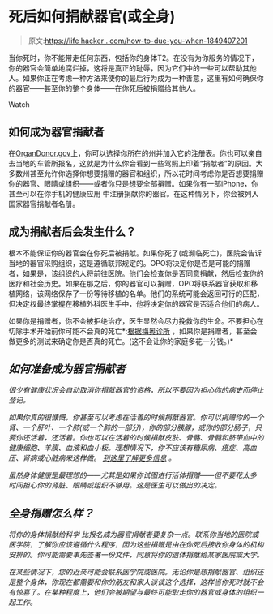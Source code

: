 # 死后如何捐献器官(或全身)

> 原文:[https://life hacker . com/how-to-due-you-when-1849407201](https://lifehacker.com/how-to-donate-your-organs-or-your-whole-body-when-you-1849407201)

当你死时，你不能带走任何东西，包括你的身体T2。在没有为你服务的情况下，你的器官会简单地腐烂掉，这将是真正的耻辱，因为它们中的一些可以帮助其他人。如果你正在考虑一种方法来使你的最后行为成为一种善意，这里有如何确保你的器官——甚至你的整个身体——在你死后被捐赠给其他人。

Watch

## **如何成为器官捐献者**

在[OrganDonor.gov](https://www.organdonor.gov/sign-up)上，你可以选择你所在的州并加入它的注册表。你也可以亲自去当地的车管所报名，这就是为什么你会看到一些驾照上印着“捐献者”的原因。大多数州甚至允许你选择你想要捐赠的器官和组织，所以花时间考虑你是否想要捐赠你的器官、眼睛或组织——或者你只是想要全部捐赠。如果你有一部iPhone，你甚至可以在你手机的健康应用 中注册捐献你的器官。在这种情况下，你会被列入国家器官捐献者名册。

## 成为捐献者后会发生什么？

根本不能保证你的器官会在你死后被捐献。如果你死了(或濒临死亡)，医院会告诉当地的器官采购组织，这是遵循联邦规定的。OPO将决定你是否是可能的捐赠者，如果是，该组织的人将前往医院。他们会检查你是否同意捐献，然后检查你的医疗和社会历史。如果在那之后，你的器官可以捐赠，OPO将联系器官获取和移植网络，该网络保存了一份等待移植的名单。他们的系统可能会返回可行的匹配，但决定权最终掌握在移植外科医生手中，他将决定你的器官是否适合他们的病人。

如果你是捐赠者，你不会被拒绝治疗，医生显然会尽力挽救你的生命。不要担心在切除手术开始前你可能不会真的死亡*:[根据梅奥诊所](https://www.mayoclinic.org/healthy-lifestyle/consumer-health/in-depth/organ-donation/art-20047529) ，如果你是捐赠者，甚至会做更多的测试来确定你是否真的死亡。(这不会让你的家庭多花一分钱。)*

## ***如何准备成为器官捐献者***

*很少有健康状况会自动取消你捐献器官的资格，所以不要因为担心你的病史而停止登记。*

*如果你真的很慷慨，你甚至可以考虑在活着的时候捐献器官。你可以捐赠你的一个肾、一个肝叶、一个肺(或一个肺的一部分)，你的部分胰腺，或你的部分肠子，只要你还活着，还活着。你也可以在活着的时候捐献皮肤、骨骼、骨髓和脐带血中的健康细胞、羊膜、血液和血小板。理想情况下，你不应该有糖尿病、癌症、高血压、肾病或心脏病来这样做。 [到这里了解更多信息](https://www.organdonor.gov/learn/process/living-donation) 。*

*虽然身体健康是最理想的——尤其是如果你试图进行活体捐赠——但不要花太多时间担心你的肾脏、眼睛或组织不够用。这是医生可以做出的决定。*

## *全身捐赠怎么样？*

*将你的身体捐献给科学 比报名成为器官捐献者要复杂一点。联系你当地的医院或医学院，了解你应该遵循什么程序，因为这些捐赠是由在你死后接收你身体的机构安排的。你可能需要事先签署一份文件，同意将你的遗体捐献给某家医院或大学。*

*在某些情况下，您的近亲可能会联系医学院或医院。无论你是想捐献器官、组织还是整个身体，你现在都需要和你的朋友和家人谈谈这个选择，这样当你死时就不会有惊喜了。在某种程度上，他们会被期望与最终可能取走你的器官或身体的组织一起工作。*